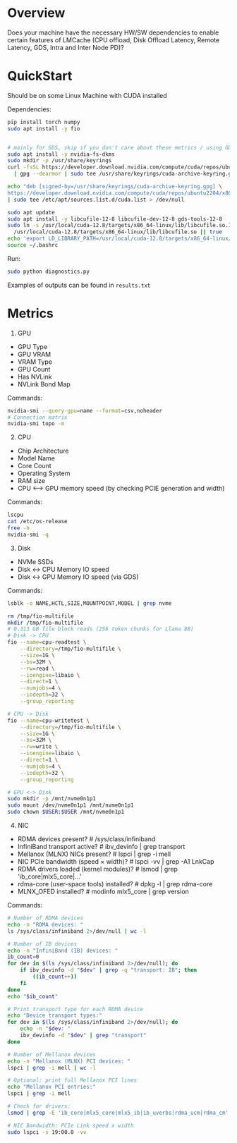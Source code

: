 # Overview

Does your machine have the necessary HW/SW dependencies to enable certain features of LMCache (CPU offload, Disk Offload Latency, Remote Latency, GDS, Intra and Inter Node PD)? 

# QuickStart

Should be on some Linux Machine with CUDA installed

Dependencies:

```bash
pip install torch numpy
sudo apt install -y fio 


# mainly for GDS, skip if you don't care about these metrics / using GDS
sudo apt install -y nvidia-fs-dkms 
sudo mkdir -p /usr/share/keyrings
curl -fsSL https://developer.download.nvidia.com/compute/cuda/repos/ubuntu2204/x86_64/3bf863cc.pub \
  | gpg --dearmor | sudo tee /usr/share/keyrings/cuda-archive-keyring.gpg > /dev/null

echo "deb [signed-by=/usr/share/keyrings/cuda-archive-keyring.gpg] \
https://developer.download.nvidia.com/compute/cuda/repos/ubuntu2204/x86_64/ /" \
| sudo tee /etc/apt/sources.list.d/cuda.list > /dev/null

sudo apt update
sudo apt install -y libcufile-12-8 libcufile-dev-12-8 gds-tools-12-8
sudo ln -s /usr/local/cuda-12.8/targets/x86_64-linux/lib/libcufile.so.1.13.1 \
  /usr/local/cuda-12.8/targets/x86_64-linux/lib/libcufile.so || true
echo 'export LD_LIBRARY_PATH=/usr/local/cuda-12.8/targets/x86_64-linux/lib:$LD_LIBRARY_PATH' >> ~/.bashrc
source ~/.bashrc
```

Run: 
```bash
sudo python diagnostics.py
```

Examples of outputs can be found in `results.txt`

# Metrics

1. GPU
- GPU Type
- GPU VRAM
- VRAM Type
- GPU Count
- Has NVLink
- NVLink Bond Map

Commands:
```bash
nvidia-smi --query-gpu=name --format=csv,noheader
# Connection matrix
nvidia-smi topo -m
```

2. CPU
- Chip Architecture
- Model Name
- Core Count
- Operating System
- RAM size
- CPU <--> GPU memory speed (by checking PCIE generation and width)

Commands: 
```bash
lscpu
cat /etc/os-release
free -h
nvidia-smi -q
```

3. Disk
- NVMe SSDs
- Disk <-> CPU Memory IO speed
- Disk <-> GPU Memory IO speed (via GDS)

Commands: 
```bash
lsblk -o NAME,HCTL,SIZE,MOUNTPOINT,MODEL | grep nvme

rm /tmp/fio-multifile
mkdir /tmp/fio-multifile
# 0.313 GB file block reads (256 token chunks for Llama 8B)
# Disk -> CPU
fio --name=cpu-readtest \
    --directory=/tmp/fio-multifile \
    --size=1G \
    --bs=32M \
    --rw=read \
    --ioengine=libaio \
    --direct=1 \
    --numjobs=4 \
    --iodepth=32 \
    --group_reporting

# CPU -> Disk
fio --name=cpu-writetest \
    --directory=/tmp/fio-multifile \
    --size=1G \
    --bs=32M \
    --rw=write \
    --ioengine=libaio \
    --direct=1 \
    --numjobs=4 \
    --iodepth=32 \
    --group_reporting

# GPU <-> Disk
sudo mkdir -p /mnt/nvme0n1p1
sudo mount /dev/nvme0n1p1 /mnt/nvme0n1p1
sudo chown $USER:$USER /mnt/nvme0n1p1
```

4. NIC
- RDMA devices present?                    # /sys/class/infiniband
- InfiniBand transport active?            # ibv_devinfo | grep transport
- Mellanox (MLNX) NICs present?           # lspci | grep -i mell
- NIC PCIe bandwidth (speed × width)?     # lspci -vv | grep -A1 LnkCap
- RDMA drivers loaded (kernel modules)?   # lsmod | grep 'ib_core|mlx5_core|...'
- rdma-core (user-space tools) installed? # dpkg -l | grep rdma-core
- MLNX_OFED installed?                    # modinfo mlx5_core | grep version

Commands:
```bash
# Number of RDMA devices
echo -n "RDMA devices: "
ls /sys/class/infiniband 2>/dev/null | wc -l

# Number of IB devices
echo -n "InfiniBand (IB) devices: "
ib_count=0
for dev in $(ls /sys/class/infiniband 2>/dev/null); do
    if ibv_devinfo -d "$dev" | grep -q "transport: IB"; then
        ((ib_count++))
    fi
done
echo "$ib_count"

# Print transport type for each RDMA device
echo "Device transport types:"
for dev in $(ls /sys/class/infiniband 2>/dev/null); do
    echo -n "$dev: "
    ibv_devinfo -d "$dev" | grep "transport"
done

# Number of Mellanox devices
echo -n "Mellanox (MLNX) PCI devices: "
lspci | grep -i mell | wc -l

# Optional: print full Mellanox PCI lines
echo "Mellanox PCI entries:"
lspci | grep -i mell

# Check for drivers:
lsmod | grep -E 'ib_core|mlx5_core|mlx5_ib|ib_uverbs|rdma_ucm|rdma_cm'

# NIC Bandwidth: PCIe Link speed x width
sudo lspci -s 19:00.0 -vv
```
